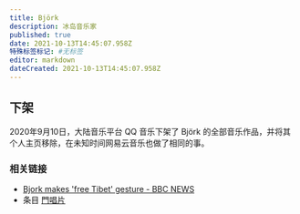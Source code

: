 ```yaml
---
title: Björk
description: 冰岛音乐家
published: true
date: 2021-10-13T14:45:07.958Z
特殊标签标记: #无标签
editor: markdown
dateCreated: 2021-10-13T14:45:07.958Z
---
```


## 下架

2020年9月10日，大陆音乐平台 QQ 音乐下架了 Björk 的全部音乐作品，并将其个人主页移除，在未知时间网易云音乐也做了相同的事。

### 相关链接

+ [Bjork makes 'free Tibet' gesture - BBC NEWS](https://web.archive.org/web/20210814182028/http://news.bbc.co.uk/2/hi/asia-pacific/7276891.stm)
+ 条目 [門唱片](/company/門唱片.md)

